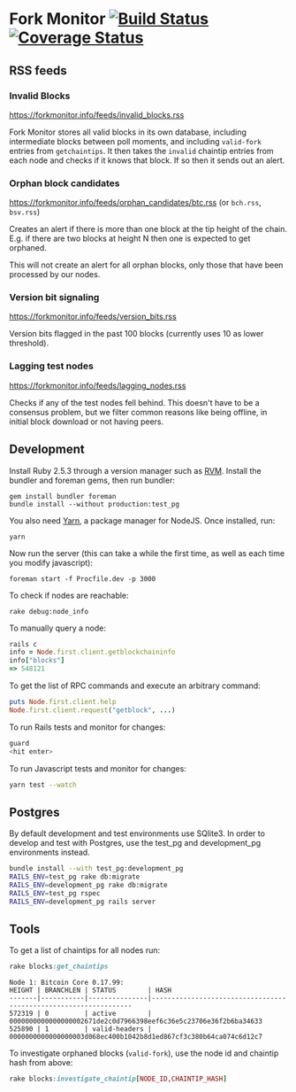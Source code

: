 # Fork Monitor [![Build Status](https://travis-ci.org/BitMEXResearch/forkmonitor.svg?branch=master)](https://travis-ci.org/BitMEXResearch/forkmonitor) [![Coverage Status](https://coveralls.io/repos/github/BitMEXResearch/forkmonitor/badge.svg?branch=master)](https://coveralls.io/github/BitMEXResearch/forkmonitor?branch=master)

## RSS feeds

### Invalid Blocks

https://forkmonitor.info/feeds/invalid_blocks.rss

Fork Monitor stores all valid blocks in its own database, including intermediate blocks between poll moments, and including `valid-fork` entries from `getchaintips`. It then takes the `invalid` chaintip entries from each node and checks if it knows that block. If so then it sends out an alert.

### Orphan block candidates

https://forkmonitor.info/feeds/orphan_candidates/btc.rss (or `bch.rss`, `bsv.rss`)

Creates an alert if there is more than one block at the tip height of the chain.
E.g. if there are two blocks at height N then one is expected to get orphaned.

This will not create an alert for all orphan blocks, only those that have been
processed by our nodes.

### Version bit signaling

https://forkmonitor.info/feeds/version_bits.rss

Version bits flagged in the past 100 blocks (currently uses 10 as lower threshold).

### Lagging test nodes

https://forkmonitor.info/feeds/lagging_nodes.rss

Checks if any of the test nodes fell behind. This doesn't have to be a consensus problem, but we filter common reasons like being offline, in initial block download or not having peers.

## Development

Install Ruby 2.5.3 through a version manager such as [RVM](https://rvm.io). Install
the bundler and foreman gems, then run bundler:

```
gem install bundler foreman
bundle install --without production:test_pg
```

You also need [Yarn](https://yarnpkg.com/lang/en/docs/install/#mac-stable), a package
manager for NodeJS. Once installed, run:

```
yarn
```

Now run the server (this can take a while the first time, as well as each time you modify javascript):

```
foreman start -f Procfile.dev -p 3000
```

To check if nodes are reachable:

```
rake debug:node_info
```

To manually query a node:

```rb
rails c
info = Node.first.client.getblockchaininfo
info["blocks"]
=> 548121
```

To get the list of RPC commands and execute an arbitrary command:

```rb
puts Node.first.client.help
Node.first.client.request("getblock", ...)
```

To run Rails tests and monitor for changes:

```sh
guard
<hit enter>
```

To run Javascript tests and monitor for changes:

```sh
yarn test --watch
```

## Postgres

By default development and test environments use SQlite3. In order to develop and
test with Postgres, use the test_pg and development_pg environments instead.

```sh
bundle install --with test_pg:development_pg
RAILS_ENV=test_pg rake db:migrate
RAILS_ENV=development_pg rake db:migrate
RAILS_ENV=test_pg rspec
RAILS_ENV=development_pg rails server
```

## Tools

To get a list of chaintips for all nodes run:

```rb
rake blocks:get_chaintips
```

```
Node 1: Bitcoin Core 0.17.99:
HEIGHT | BRANCHLEN | STATUS        | HASH
-------|-----------|---------------|-----------------------------------------------------------------
572319 | 0         | active        | 0000000000000000002671de2c0d7966398eef6c36e5c23706e36f2b6ba34633
525890 | 1         | valid-headers | 0000000000000000003d068ec400b1042b8d1ed867cf3c380b64ca074c6d12c7
```

To investigate orphaned blocks (`valid-fork`), use the node id and chaintip hash from above:

```rb
rake blocks:investigate_chaintip[NODE_ID,CHAINTIP_HASH]
```
